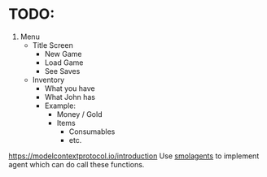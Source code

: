 # TODO:

1. Menu
    - Title Screen
        - New Game
        - Load Game
        - See Saves
    - Inventory
        - What you have
        - What John has
        - Example:
            - Money / Gold
            - Items
                - Consumables
                - etc.

https://modelcontextprotocol.io/introduction
Use [smolagents](https://github.com/huggingface/smolagents) to implement agent which can do call these functions.